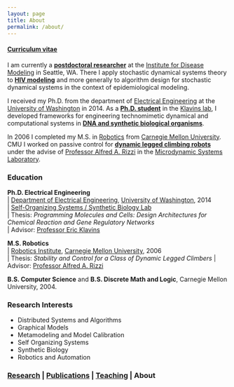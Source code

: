 ```yaml
---
layout: page
title: About
permalink: /about/
---
```


#### [Curriculum vitae](cv.pdf) ####

I am currently a **[postdoctoral researcher](http://idmod.org/team/bio/55%20)** at the [Institute for Disease Modeling](http://idmod.org) in Seattle, WA.  There I apply stochastic dynamical systems theory to **[HIV modeling](http://idmod.org/research/hiv)** and more generally to algorithm design for stochastic dynamical systems in the context of epidemiological modeling.

I received my Ph.D. from the department of [Electrical Engineering](http://ee.washington.edu) at the [University of Washington](http://www.washington.edu) in 2014.  As a **[Ph.D. student](http://depts.washington.edu/soslab/mw/index.php?title=User:Oishi)** in the [Klavins lab](http://klavinslab.org), I developed frameworks for engineering technomimetic dynamical and computational systems in **[DNA and synthetic biological organisms](http://klavinslab.org)**.

In 2006 I completed my M.S. in [Robotics](http://ri.cmu.edu) from [Carnegie Mellon University](http://www.cmu.edu).  CMU I worked on passive control for **[dynamic legged climbing robots]()** under the advise of [Professor Alfred A. Rizzi](http://www.researchgate.net/profile/Alfred_Rizzi) in the [Microdynamic Systems Laboratory](http://www.ri.cmu.edu/research_lab_group_detail.html?type=description&lab_id=10&menu_id=263).

### Education ###

**Ph.D. Electrical Engineering**<br>
| [Department of Electrical Engineering](http://ee.washington.edu), [University of Washington](http://www.washington.edu), 2014<br>
| [Self-Organizing Systems / Synthetic Biology Lab](http://klavinslab.org)<br>
| Thesis: *Programming Molecules and Cells: Design Architectures for Chemical Reaction and Gene Regulatory Networks*<br>
| Advisor: [Professor Eric Klavins](http://www.ee.washington.edu/faculty/klavins_eric/)

**M.S. Robotics**<br>
| [Robotics Institute](http://ri.cmu.edu), [Carnegie Mellon University](http://www.cmu.edu), 2006<br>
| Thesis: *Stability and Control for a Class of Dynamic Legged Climbers*
| Advisor: [Professor Alfred A. Rizzi](http://www.ri.cmu.edu/person.html?person_id=249)

**B.S. Computer Science** and **B.S. Discrete Math and Logic**, Carnegie Mellon University, 2004.

### Research Interests ###
* Distributed Systems and Algorithms
* Graphical Models
* Metamodeling and Model Calibration
* Self Organizing Systems
* Synthetic Biology
* Robotics and Automation


### [Research](research) | [Publications](publications) | [Teaching](teaching) | About ###
